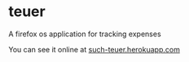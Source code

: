 teuer
=====

A firefox os application for tracking expenses

You can see it online at [such-teuer.herokuapp.com](https://such-teuer.herokuapp.com)
